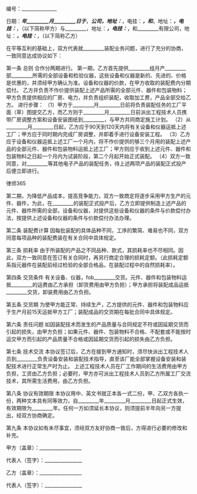 
 
 

  编号：_______________
 




日期：_________年_________月_________日于_________，_________公司，地址：_________，电挂：_________，和_________，地址：_________，电挂：_________，（以下简称甲方）与_________，地址：_________，电挂：_________，和_________有限公司，地址：_________，电挂：_________，（以下简称乙方）


在平等互利的基础上，双方代表就_________装配业务问题，进行了充分的协商，一致同意达成协议如下：


第一条 总则
合作分两期进行。
第一期，乙方首先提供_________组月产_________部_________所需的全部设备和检验仪器，这些设备和仪器是新的、先进的、价格是优惠的，并须经甲方确认为准。设备和仪器的价款，在甲方收取的装配费内分期偿付。
乙方并负责不作价提供装配上述产品所需的全部元件、器件和包装物料；甲方负责提供相应的厂房、电力，并负责组织装配，收取加工费，产品全部交给乙方。
进行步骤：
（1）甲方于_________月_________日前将负责装配任务的工厂平面（草）图提交乙方，而乙方则于_________月_________日前派出工程技术人员携带厂房调整方案和设备安装图纸到_________，与甲方共同商定施工计划。
（2）从_________月_________日起，乙方应于90天到120天内将有关设备和仪器运抵上述工厂；甲方应于同时期内完成厂房调整，并即着手进行设备安装工程。
（3）乙方应于设备和仪器运抵上述工厂一个月内，将不作价提供的够三个月用的装配上述产品的全部元件、器件和包装物料运抵上述工厂；甲方则应于收到上述元件、器件和包装物料之日起一个月内为试装阶段，第二个月起开始正式装配。
（4）双方一致同意，对_________等其他电子产品的装配任务，待上述两项产品的装配正式投产后便立即进行。




 
律师365






第二期，为降低产品成本，提高竞争能力，双方一致商定将逐步采用甲方生产的元件、器件，为此，在_________的装配正式投产后，乙方立即提供制造上述产品的元件、器件所需的全部，设备和仪器，对提供这些设备和仪器的条件与价款偿付办法，按提供上述设备和仪器的条件与价款偿付办法办理。




第二条 装配费计算
因每批装配的具体品种不同，工序的繁简、难易也不同，双方同意每项品种的装配费装在有关合同中具体规定。


第三条 损耗率
由于所装配的产品之不同品种、款式，其损耗率也不尽相同。因此，双方一致同意在签订有关合同时，再另行商定合理的损耗定额。（此损耗定额系指元器件在装配前经过检验的全部合格品，在装配过程中的自然损耗率）。


第四条 交货条件
有关设备、仪器，fob_________交货。元件、器件和包装物料运抵_________的运费由乙方承担（卸货费用由甲方负担）；甲方承担将装配成品运抵_________交货，卸装费用由乙方负担。


第五条 交货期
为使甲方能正常、持续生产，乙方提供的元件、器件和包装物料应于生产月前15天运抵甲方工厂；装配成品的交货期在每批合同中具体规定。


第六条 责任问题
如因装配技术而发生的产品质量与合同规定不符或因延期交货而引起的损失，由甲方负担；如果元件、器件、包装物料不合格、不配套或不能按时运交甲方而引起的产品质量不合格或因延期交货而引起的损失由乙方负担。


第七条 技术交流
本协议签订后，乙方在接到甲方通知时，须尽快派出工程技术人员到_________负责设备安装和装配技术指导，直至该厂能全部掌握设备安装和装配技术进行正常生产时为止。
上述工程技术人员在厂工作期间的生活费用由甲方负担，工资由乙方负担；必要时，甲方亦可派出工程技术人员到乙方所属工厂交流技术，其所需生活费用，由乙方负担。


第八条 协议有效期限
本协议用中、英文书就正本各一式二份，甲、乙双方各执一份，两种文本具有同等效力，自_________年_________月_________日起正式生效，有效期限为_________年。任何一方如须延长本协议，则须提前半年向另一方提出，经双方协商确定。


第九条 本协议如有未尽事宜，须经双方友好协商一致后，方得进行必要的修改和补充。


 



 甲方（盖章）：__________________
 
代表人（签字）：________________
 
乙方（盖章）：__________________
 
代表人（签字）：________________
 


 

  

    
   

 
   

 
   
 
    
 
    
 
     


     
 

     


     


     
 
 
    
 
   
 
  

 


